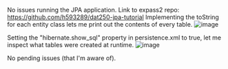 No issues running the JPA application.
Link to expass2 repo: https://github.com/h593289/dat250-jpa-tutorial
Implementing the toString for each entity class lets me print out the contents of every table.
![image](https://github.com/h593289/dat250assignment1/assets/69847909/89b65d0e-c822-447c-8674-90fdd6ef4889)

Setting the "hibernate.show_sql" property in persistence.xml to true, let me inspect what tables were created at runtime.
![image](https://github.com/h593289/dat250assignment1/assets/69847909/85831413-668c-465f-871c-b631031d9d6b)

No pending issues (that I'm aware of).
